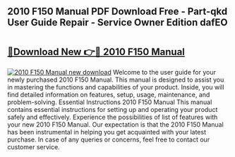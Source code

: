 ## 2010 F150 Manual PDF Download Free - Part-qkd User Guide Repair - Service Owner Edition dafEO

# <h2><a href="http://bc20380.oget.top/?id=2010+F150+Manual">🔗Download New 👉🔴 2010 F150 Manual</a></h2>

[![2010 F150 Manual new download](https://i.imgur.com/5g1atiW.png)](http://bc20380.oget.top/?id=2010+F150+Manual)
Welcome to the user guide for your newly purchased 2010 F150 Manual. This manual is designed to assist you in mastering the functions and capabilities of your product. Inside, you will find detailed information on features, setup, usage, maintenance, and problem-solving. Essential Instructions 2010 F150 Manual This manual contains essential instructions for setting up and operating your product safely and effectively. Experience the possibilities of list of features with your new 2010 F150 Manual. Our expectation is that the 2010 F150 Manual has been instrumental in helping you get acquainted with your latest purchase. In case of any queries or concerns, feel free to contact our customer service.
